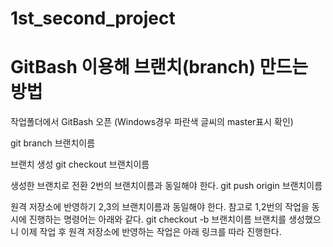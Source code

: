 # 1st_second_project
# GitBash 이용해 브랜치(branch) 만드는 방법
작업폴더에서 GitBash 오픈 (Windows경우 파란색 글씨의 master표시 확인)

 git branch 브랜치이름 

브랜치 생성
 git checkout 브랜치이름 

생성한 브랜치로 전환
2번의 브랜치이름과 동일해야 한다.
 git push origin 브랜치이름 

원격 저장소에 반영하기
2,3의 브랜치이름과 동일해야 한다.
참고로 1,2번의 작업을 동시에 진행하는 명령어는 아래와 같다.
 git checkout -b 브랜치이름 
브랜치를 생성했으니 이제 작업 후 원격 저장소에 반영하는 작업은 아래 링크를 따라 진행한다.
